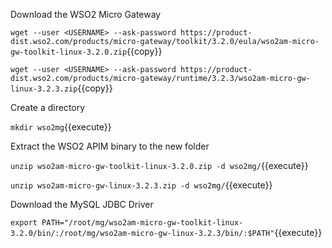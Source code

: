 Download the WSO2 Micro Gateway

`wget --user <USERNAME> --ask-password https://product-dist.wso2.com/products/micro-gateway/toolkit/3.2.0/eula/wso2am-micro-gw-toolkit-linux-3.2.0.zip`{{copy}}

`wget --user <USERNAME> --ask-password https://product-dist.wso2.com/products/micro-gateway/runtime/3.2.3/wso2am-micro-gw-linux-3.2.3.zip`{{copy}}

Create a directory

`mkdir wso2mg`{{execute}}

Extract the WSO2 APIM binary to the new folder

`unzip wso2am-micro-gw-toolkit-linux-3.2.0.zip -d wso2mg/`{{execute}}

`unzip wso2am-micro-gw-linux-3.2.3.zip -d wso2mg/`{{execute}}

Download the MySQL JDBC Driver

`export PATH="/root/mg/wso2am-micro-gw-toolkit-linux-3.2.0/bin/:/root/mg/wso2am-micro-gw-linux-3.2.3/bin/:$PATH"`{{execute}}

